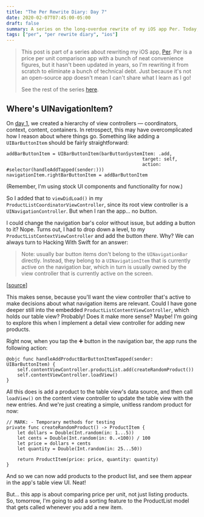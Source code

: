 ```yaml
---
title: "The Per Rewrite Diary: Day 7"
date: 2020-02-07T07:45:00-05:00
draft: false
summary: A series on the long-overdue rewrite of my iOS app Per. Today, we're working on UI elements to add products to our product list.
tags: ["per", "per rewrite diary", "ios"]
---
```


> This post is part of a series about rewriting my iOS app, [Per]. Per is a price per unit comparison app with a bunch of neat convenience figures, but it hasn't been updated in years, so I'm rewriting it from scratch to eliminate a bunch of technical debt. Just because it's not an open-source app doesn't mean I can't share what I learn as I go!
> 
> See the rest of the series [here].

## Where's UINavigationItem?

On [day 1], we created a hierarchy of view controllers — coordinators, context, content, containers. In retrospect, this may have overcomplicated how I reason about where things go. Something like adding a `UIBarButtonItem` should be fairly straightforward:

```
addBarButtonItem = UIBarButtonItem(barButtonSystemItem: .add,
                                                  target: self,
                                                  action: #selector(handleAddTapped(sender:)))
navigationItem.rightBarButtonItem = addBarButtonItem
```

(Remember, I'm using stock UI components and functionality for now.)

So I added that to `viewDidLoad()` in my `ProductListCoordinatorViewController`, since its root view controller is a `UINavigationController`. But when I ran the app... no button.

I could change the navigation bar's color without issue, but adding a button to it? Nope. Turns out, I had to drop down a level, to my `ProductListContextViewController` and add the button _there_. Why? We can always turn to Hacking With Swift for an answer:

> Note: usually bar button items don't belong to the `UINavigationBar` directly. Instead, they belong to a `UINavigationItem` that is currently active on the navigation bar, which in turn is usually owned by the view controller that is currently active on the screen.

[[source]]

This makes sense, because you'll want the view controller that's active to make decisions about what navigation items are relevant. Could I have gone deeper still into the embedded `ProductListContentViewController`, which holds our table view? Probably! Does it make more sense? Maybe! I'm going to explore this when I implement a detail view controller for adding new products.

Right now, when you tap the ➕ button in the navigation bar, the app runs the following action:

```
@objc func handleAddProductBarButtonItemTapped(sender: UIBarButtonItem) {
    self.contentViewController.productList.add(createRandomProduct())
    self.contentViewController.loadView()
}
```

All this does is add a product to the table view's data source, and then call `loadView()` on the content view controller to update the table view with the new entries. And we're just creating a simple, unitless random product for now:

```
// MARK: - Temporary methods for testing
private func createRandomProduct() -> ProductItem {
    let dollars = Double(Int.random(in: 1...5))
    let cents = Double(Int.random(in: 0..<100)) / 100
    let price = dollars + cents
    let quantity = Double(Int.random(in: 25...50))
    
    return ProductItem(price: price, quantity: quantity)
}
```

And so we can now add products to the product list, and see them appear in the app's table view UI. Neat!

But... this app is about comparing price per unit, not just listing products. So, tomorrow, I'm going to add a sorting feature to the ProductList model that gets called whenever you add a new item.

[Per]: https://droppedbits.com/apps/per
[here]: /tags/per-rewrite-diary/
[day 1]: /post/per-diaries-day-1/
[source]: https://www.hackingwithswift.com/example-code/uikit/how-to-add-a-bar-button-to-a-navigation-bar